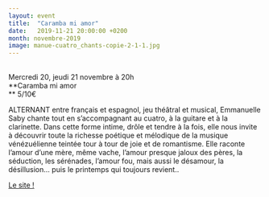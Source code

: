 ```yaml
---
layout: event
title:  "Caramba mi amor"
date:   2019-11-21 20:00:00 +0200
month: novembre-2019
image: manue-cuatro_chants-copie-2-1-1.jpg
---
```




<br /> Mercredi 20, jeudi 21 novembre à 20h<br /> **Caramba mi amor  
** 5/10€



ALTERNANT entre français et espagnol, jeu théâtral et musical, Emmanuelle Saby chante tout en s’accompagnant au cuatro, à la guitare et à la clarinette. Dans cette forme intime, drôle et tendre à la fois, elle nous invite à découvrir toute la richesse poétique et mélodique de la musique vénézuélienne teintée tour à tour de joie et de romantisme. Elle raconte l’amour d’une mère, même vache, l’amour presque jaloux des pères, la séduction, les sérénades, l’amour fou, mais aussi le désamour, la désillusion... puis le printemps qui toujours revient..







[Le site !](http://emmanuelle-saby.fr/)